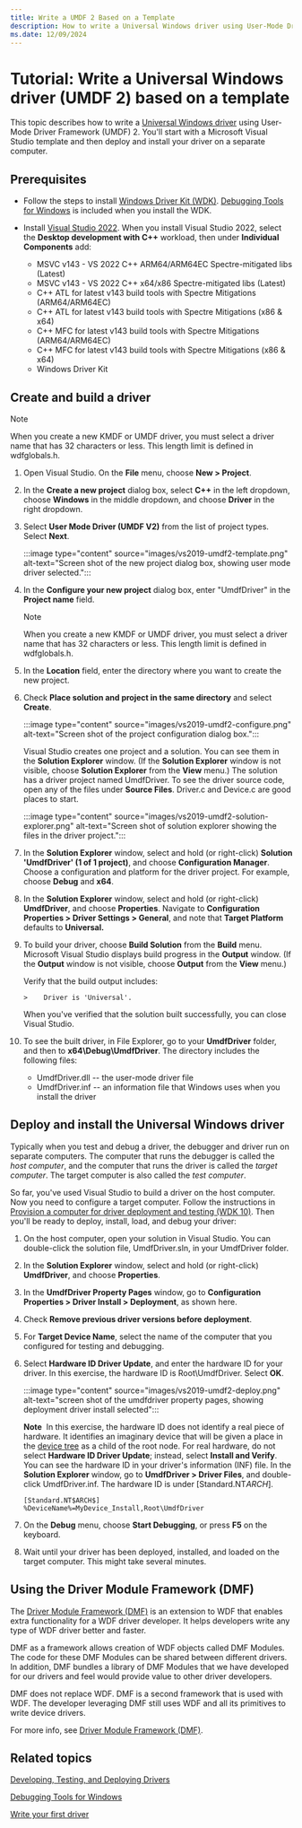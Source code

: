 ```yaml
---
title: Write a UMDF 2 Based on a Template
description: How to write a Universal Windows driver using User-Mode Driver Framework (UMDF) 2. You'll start with a Microsoft Visual Studio template.
ms.date: 12/09/2024
---
```


# Tutorial: Write a Universal Windows driver (UMDF 2) based on a template

This topic describes how to write a [Universal Windows driver](/windows-hardware/drivers) using User-Mode Driver Framework (UMDF) 2. You'll start with a Microsoft Visual Studio template and then deploy and install your driver on a separate computer.

## Prerequisites

- Follow the steps to install [Windows Driver Kit (WDK)](../download-the-wdk.md). [Debugging Tools for Windows](../debugger/index.md) is included when you install the WDK.
- Install [Visual Studio 2022](https://visualstudio.microsoft.com/downloads/). When you install Visual Studio 2022, select the **Desktop development with C++** workload, then under **Individual Components** add:

    - MSVC v143 - VS 2022 C++ ARM64/ARM64EC Spectre-mitigated libs (Latest)
    - MSVC v143 - VS 2022 C++ x64/x86 Spectre-mitigated libs (Latest)
    - C++ ATL for latest v143 build tools with Spectre Mitigations (ARM64/ARM64EC)
    - C++ ATL for latest v143 build tools with Spectre Mitigations (x86 & x64)
    - C++ MFC for latest v143 build tools with Spectre Mitigations (ARM64/ARM64EC)
    - C++ MFC for latest v143 build tools with Spectre Mitigations (x86 & x64)
    - Windows Driver Kit

## Create and build a driver

>[!NOTE]
>When you create a new KMDF or UMDF driver, you must select a driver name that has 32 characters or less. This length limit is defined in wdfglobals.h.

1. Open Visual Studio. On the **File** menu, choose **New &gt; Project**.
1. In the **Create a new project** dialog box, select **C++** in the left dropdown, choose **Windows** in the middle dropdown, and choose **Driver** in the right dropdown.
1. Select **User Mode Driver (UMDF V2)** from the list of project types. Select **Next**.

    :::image type="content" source="images/vs2019-umdf2-template.png" alt-text="Screen shot of the new project dialog box, showing user mode driver selected.":::

1. In the **Configure your new project** dialog box, enter "UmdfDriver" in the **Project name** field.

     > [!NOTE]
    > When you create a new KMDF or UMDF driver, you must select a driver name that has 32 characters or less. This length limit is defined in wdfglobals.h.  

1. In the **Location** field, enter the directory where you want to create the new project.
1. Check **Place solution and project in the same directory** and select **Create**.

    :::image type="content" source="images/vs2019-umdf2-configure.png" alt-text="Screen shot of the project configuration dialog box.":::

    Visual Studio creates one project and a solution. You can see them in the **Solution Explorer** window. (If the **Solution Explorer** window is not visible, choose **Solution Explorer** from the **View** menu.) The solution has a driver project named UmdfDriver. To see the driver source code, open any of the files under **Source Files**. Driver.c and Device.c are good places to start.

    :::image type="content" source="images/vs2019-umdf2-solution-explorer.png" alt-text="Screen shot of solution explorer showing the files in the driver project.":::

1. In the **Solution Explorer** window, select and hold (or right-click) **Solution 'UmdfDriver' (1 of 1 project)**, and choose **Configuration Manager**. Choose a configuration and platform for the driver project. For example, choose **Debug** and **x64**.
1. In the **Solution Explorer** window, select and hold (or right-click) **UmdfDriver**, and choose **Properties**. Navigate to **Configuration Properties &gt; Driver Settings &gt; General**, and note that **Target Platform** defaults to **Universal.**
1. To build your driver, choose **Build Solution** from the **Build** menu. Microsoft Visual Studio displays build progress in the **Output** window. (If the **Output** window is not visible, choose **Output** from the **View** menu.)

    Verify that the build output includes:

    ``` syntax
    >    Driver is 'Universal'.
    ```

    When you've verified that the solution built successfully, you can close Visual Studio.

1. To see the built driver, in File Explorer, go to your **UmdfDriver** folder, and then to **x64\\Debug\\UmdfDriver**. The directory includes the following files:

    * UmdfDriver.dll -- the user-mode driver file
    * UmdfDriver.inf -- an information file that Windows uses when you install the driver

## Deploy and install the Universal Windows driver

Typically when you test and debug a driver, the debugger and driver run on separate computers. The computer that runs the debugger is called the *host computer*, and the computer that runs the driver is called the *target computer*. The target computer is also called the *test computer*.

So far, you've used Visual Studio to build a driver on the host computer. Now you need to configure a target computer. Follow the instructions in [Provision a computer for driver deployment and testing (WDK 10)](provision-a-target-computer-wdk-8-1.md). Then you'll be ready to deploy, install, load, and debug your driver:

1. On the host computer, open your solution in Visual Studio. You can double-click the solution file, UmdfDriver.sln, in your UmdfDriver folder.
2. In the **Solution Explorer** window, select and hold (or right-click) **UmdfDriver**, and choose **Properties**.
3. In the **UmdfDriver Property Pages** window, go to **Configuration Properties &gt; Driver Install &gt; Deployment**, as shown here.
4. Check **Remove previous driver versions before deployment**.
5. For **Target Device Name**, select the name of the computer that you configured for testing and debugging.
6. Select **Hardware ID Driver Update**, and enter the hardware ID for your driver. In this exercise, the hardware ID is Root\\UmdfDriver. Select **OK**.

    :::image type="content" source="images/vs2019-umdf2-deploy.png" alt-text="screen shot of the umdfdriver property pages, showing deployment driver install selected":::

    **Note**  In this exercise, the hardware ID does not identify a real piece of hardware. It identifies an imaginary device that will be given a place in the [device tree](./device-nodes-and-device-stacks.md) as a child of the root node. For real hardware, do not select **Hardware ID Driver Update**; instead, select **Install and Verify**.
    You can see the hardware ID in your driver's information (INF) file. In the **Solution Explorer** window, go to **UmdfDriver &gt; Driver Files**, and double-click UmdfDriver.inf. The hardware ID is under \[Standard.NT$ARCH$\].

    ```ManagedCPlusPlus
    [Standard.NT$ARCH$]
    %DeviceName%=MyDevice_Install,Root\UmdfDriver
    ```

7. On the **Debug** menu, choose **Start Debugging**, or press **F5** on the keyboard.
8. Wait until your driver has been deployed, installed, and loaded on the target computer. This might take several minutes.

## Using the Driver Module Framework (DMF)

The [Driver Module Framework (DMF)](https://github.com/Microsoft/DMF) is an extension to WDF that enables extra functionality for a WDF driver developer. It helps developers write any type of WDF driver better and faster.

DMF as a framework allows creation of WDF objects called DMF Modules. The code for these DMF Modules can be shared between different drivers. In addition, DMF bundles a library of DMF Modules that we have developed for our drivers and feel would provide value to other driver developers.

DMF does not replace WDF. DMF is a second framework that is used with WDF. The developer leveraging DMF still uses WDF and all its primitives to write device drivers.

For more info, see [Driver Module Framework (DMF)](https://github.com/Microsoft/DMF).

## Related topics

[Developing, Testing, and Deploying Drivers](../develop/index.md)

[Debugging Tools for Windows](../debugger/index.md)

[Write your first driver](writing-your-first-driver.md)
